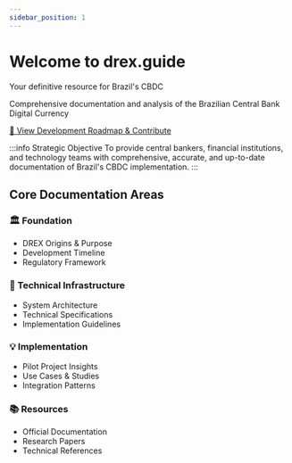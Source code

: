 ```yaml
---
sidebar_position: 1
---
```


# Welcome to drex.guide

Your definitive resource for Brazil's CBDC

Comprehensive documentation and analysis of the Brazilian Central Bank Digital Currency

<div className="cta-container">
    <a href="/docs/roadmap" className="button button--primary button--lg mobile-button">
        🚀 View Development Roadmap & Contribute
    </a>
</div>

:::info Strategic Objective
To provide central bankers, financial institutions, and technology teams with comprehensive, accurate, and up-to-date documentation of Brazil's CBDC implementation.
:::

## Core Documentation Areas

<div className="feature-grid">
    <div className="feature-card">
        <h3>🏛️ Foundation</h3>
        <ul>
            <li>DREX Origins & Purpose</li>
            <li>Development Timeline</li>
            <li>Regulatory Framework</li>
        </ul>
    </div>
    <div className="feature-card">
        <h3>🔬 Technical Infrastructure</h3>
        <ul>
            <li>System Architecture</li>
            <li>Technical Specifications</li>
            <li>Implementation Guidelines</li>
        </ul>
    </div>
    <div className="feature-card">
        <h3>💡 Implementation</h3>
        <ul>
            <li>Pilot Project Insights</li>
            <li>Use Cases & Studies</li>
            <li>Integration Patterns</li>
        </ul>
    </div>
    <div className="feature-card">
        <h3>📚 Resources</h3>
        <ul>
            <li>Official Documentation</li>
            <li>Research Papers</li>
            <li>Technical References</li>
        </ul>
    </div>
</div>

<style>
{`
.cta-container {
    margin: 2rem 0;
    text-align: center;
}

.mobile-button {
    display: inline-block;
    width: auto;
    max-width: 100%;
    white-space: normal;
    text-align: center;
    padding: 1rem 2rem;
    margin: 0 1rem;
}

@media (max-width: 768px) {
    .mobile-button {
        width: calc(100% - 2rem);
        font-size: 1rem;
        padding: 0.75rem 1rem;
    }
}
`}
</style>

